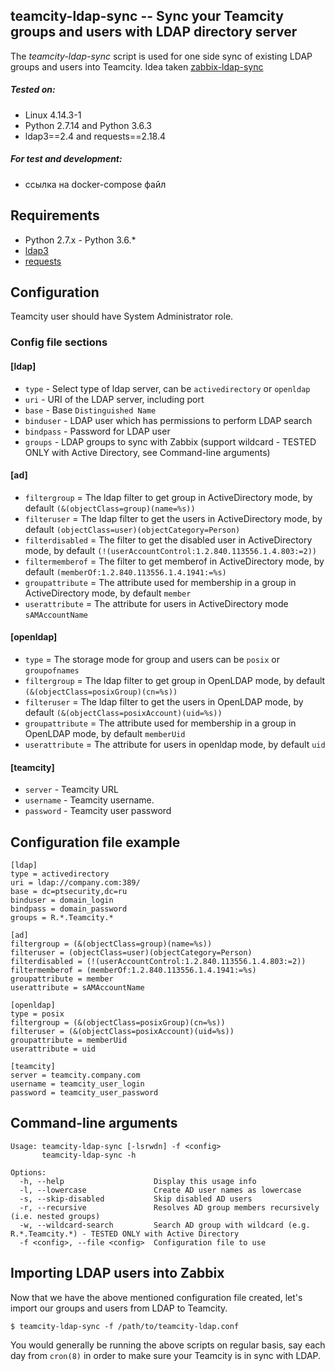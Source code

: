 ## teamcity-ldap-sync -- Sync your Teamcity groups and users with LDAP directory server

The *teamcity-ldap-sync* script is used for one side sync of existing LDAP groups and users into Teamcity.
Idea taken [zabbix-ldap-sync](https://github.com/dnaeon/zabbix-ldap-sync)

##### Tested on:
- Linux 4.14.3-1
- Python 2.7.14 and Python 3.6.3
- ldap3==2.4 and requests==2.18.4

##### For test and development:
- ссылка на docker-compose файл

## Requirements

* Python 2.7.x - Python 3.6.*
* [ldap3](https://github.com/cannatag/ldap3)
* [requests](https://github.com/requests/requests)


## Configuration

Teamcity user should have System Administrator role.

### Config file sections

#### [ldap]
* `type` - Select type of ldap server, can be `activedirectory` or `openldap`
* `uri` - URI of the LDAP server, including port
* `base` - Base `Distinguished Name`
* `binduser` - LDAP user which has permissions to perform LDAP search
* `bindpass` - Password for LDAP user
* `groups` - LDAP groups to sync with Zabbix (support wildcard - TESTED ONLY with Active Directory, see Command-line arguments)

#### [ad]
* `filtergroup` = The ldap filter to get group in ActiveDirectory mode, by default `(&(objectClass=group)(name=%s))`
* `filteruser` = The ldap filter to get the users in ActiveDirectory mode, by default `(objectClass=user)(objectCategory=Person)`
* `filterdisabled` = The filter to get the disabled user in ActiveDirectory mode, by default `(!(userAccountControl:1.2.840.113556.1.4.803:=2))`
* `filtermemberof` = The filter to get memberof in ActiveDirectory mode, by default `(memberOf:1.2.840.113556.1.4.1941:=%s)`
* `groupattribute` = The attribute used for membership in a group in ActiveDirectory mode, by default `member`
* `userattribute` = The attribute for users in ActiveDirectory mode `sAMAccountName`

#### [openldap]
* `type` = The storage mode for group and users can be `posix` or `groupofnames` 
* `filtergroup` = The ldap filter to get group in OpenLDAP mode, by default `(&(objectClass=posixGroup)(cn=%s))`
* `filteruser` = The ldap filter to get the users in OpenLDAP mode, by default `(&(objectClass=posixAccount)(uid=%s))`
* `groupattribute` = The attribute used for membership in a group in OpenLDAP mode, by default `memberUid`
* `userattribute` = The attribute for users in openldap mode, by default `uid`

#### [teamcity]
* `server` - Teamcity URL
* `username` - Teamcity username. 
* `password` - Teamcity user password

## Configuration file example

    [ldap]
    type = activedirectory
    uri = ldap://company.com:389/
    base = dc=ptsecurity,dc=ru
    binduser = domain_login
    bindpass = domain_password
    groups = R.*.Teamcity.*
    
    [ad]
    filtergroup = (&(objectClass=group)(name=%s))
    filteruser = (objectClass=user)(objectCategory=Person)
    filterdisabled = (!(userAccountControl:1.2.840.113556.1.4.803:=2))
    filtermemberof = (memberOf:1.2.840.113556.1.4.1941:=%s)
    groupattribute = member
    userattribute = sAMAccountName
    
    [openldap]
    type = posix
    filtergroup = (&(objectClass=posixGroup)(cn=%s))
    filteruser = (&(objectClass=posixAccount)(uid=%s))
    groupattribute = memberUid
    userattribute = uid
    
    [teamcity]
    server = teamcity.company.com
    username = teamcity_user_login
    password = teamcity_user_password


## Command-line arguments

    Usage: teamcity-ldap-sync [-lsrwdn] -f <config>
           teamcity-ldap-sync -h

    Options:
      -h, --help                    Display this usage info
      -l, --lowercase               Create AD user names as lowercase
      -s, --skip-disabled           Skip disabled AD users
      -r, --recursive               Resolves AD group members recursively (i.e. nested groups)
      -w, --wildcard-search         Search AD group with wildcard (e.g. R.*.Teamcity.*) - TESTED ONLY with Active Directory
      -f <config>, --file <config>  Configuration file to use

## Importing LDAP users into Zabbix

Now that we have the above mentioned configuration file created, let's import our groups and users from LDAP to Teamcity.

	$ teamcity-ldap-sync -f /path/to/teamcity-ldap.conf

You would generally be running the above scripts on regular basis, say each day from `cron(8)` in order to make sure your Teamcity is in sync with LDAP.
